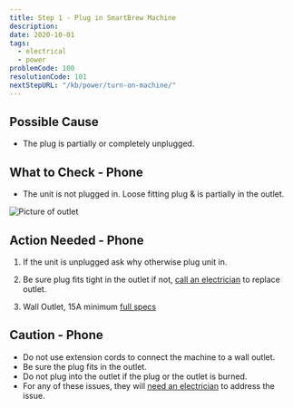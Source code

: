 ```yaml
---
title: Step 1 - Plug in SmartBrew Machine
description:
date: 2020-10-01
tags:
  - electrical
  - power
problemCode: 100
resolutionCode: 101
nextStepURL: "/kb/power/turn-on-machine/"
---
```

## Possible Cause

- The plug is partially or completely unplugged.

## What to Check - Phone

- The unit is not plugged in. Loose fitting plug & is partially in the outlet.

![Picture of outlet](/images/plugged-in.jpg)

## Action Needed - Phone

1) If the unit is unplugged ask why otherwise plug unit in.  

2) Be sure plug fits tight in the outlet if not, [call an electrician](/kb/resolutions/needs-electrician/) to replace outlet.

3) Wall Outlet, 15A minimum [full specs](/kb/power/electrical-specs/)

## Caution - Phone

- Do not use extension cords to connect the machine to a wall outlet.
- Be sure the plug fits in the outlet.
- Do not plug into the outlet if the plug or the outlet is burned.
- For any of these issues, they will [need an electrician](/kb/resolutions/needs-electrician/) to address the issue.
